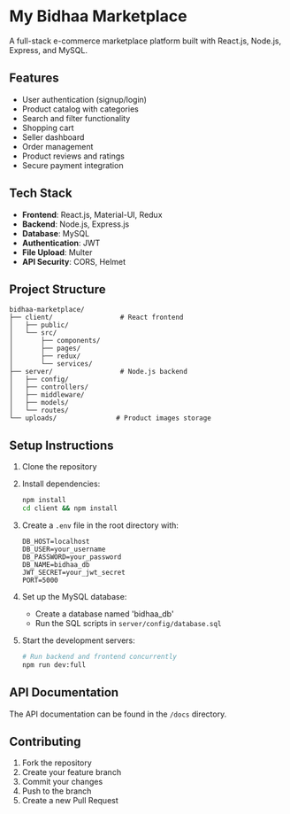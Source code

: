 # My Bidhaa Marketplace

A full-stack e-commerce marketplace platform built with React.js, Node.js, Express, and MySQL.

## Features

- User authentication (signup/login)
- Product catalog with categories
- Search and filter functionality
- Shopping cart
- Seller dashboard
- Order management
- Product reviews and ratings
- Secure payment integration

## Tech Stack

- **Frontend**: React.js, Material-UI, Redux
- **Backend**: Node.js, Express.js
- **Database**: MySQL
- **Authentication**: JWT
- **File Upload**: Multer
- **API Security**: CORS, Helmet

## Project Structure

```
bidhaa-marketplace/
├── client/                 # React frontend
│   ├── public/
│   └── src/
│       ├── components/
│       ├── pages/
│       ├── redux/
│       └── services/
├── server/                 # Node.js backend
│   ├── config/
│   ├── controllers/ 
│   ├── middleware/
│   ├── models/
│   └── routes/
└── uploads/               # Product images storage
```

## Setup Instructions

1. Clone the repository
2. Install dependencies:
   ```bash
   npm install
   cd client && npm install
   ```
3. Create a `.env` file in the root directory with:
   ```
   DB_HOST=localhost
   DB_USER=your_username
   DB_PASSWORD=your_password
   DB_NAME=bidhaa_db
   JWT_SECRET=your_jwt_secret
   PORT=5000
   ```
4. Set up the MySQL database:
   - Create a database named 'bidhaa_db'
   - Run the SQL scripts in `server/config/database.sql`

5. Start the development servers:
   ```bash
   # Run backend and frontend concurrently
   npm run dev:full
   ```

## API Documentation

The API documentation can be found in the `/docs` directory.

## Contributing

1. Fork the repository
2. Create your feature branch
3. Commit your changes
4. Push to the branch
5. Create a new Pull Request 